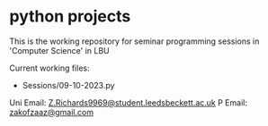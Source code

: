# python projects
This is the working repository for seminar programming sessions in 'Computer Science' in LBU

Current working files:
- Sessions/09-10-2023.py

Uni Email: Z.Richards9969@student.leedsbeckett.ac.uk
P Email: zakofzaaz@gmail.com